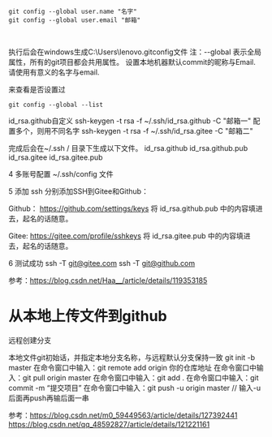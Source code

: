 

```
git config --global user.name "名字"
git config --global user.email "邮箱"
```

​                     

执行后会在windows生成C:\Users\lenovo\.gitconfig文件
注：--global 表示全局属性，所有的git项目都会共用属性。
设置本地机器默认commit的昵称与Email. 请使用有意义的名字与email.

来查看是否设置过

```
git config --global --list
```



id_rsa.github自定义 
ssh-keygen -t rsa -f ~/.ssh/id_rsa.github -C "邮箱一"
配置多个，则用不同名字
ssh-keygen -t rsa -f ~/.ssh/id_rsa.gitee -C "邮箱二"

完成后会在~/.ssh / 目录下生成以下文件。
id_rsa.github
id_rsa.github.pub
id_rsa.gitee
id_rsa.gitee.pub

4 多账号配置 ~/.ssh/config  文件

5 添加 ssh
分别添加SSH到Gitee和Github：

Github：
https://github.com/settings/keys
将 id_rsa.github.pub 中的内容填进去，起名的话随意。

Gitee:
https://gitee.com/profile/sshkeys
将 id_rsa.gitee.pub 中的内容填进去，起名的话随意。

6 测试成功
ssh -T git@gitee.com
ssh -T git@github.com

参考：https://blog.csdn.net/Haa__/article/details/119353185

# 从本地上传文件到github
远程创建分支

本地文件git初始话，并指定本地分支名称，与远程默认分支保持一致
git init -b master
在命令窗口中输入：git remote add origin 你的仓库地址
在命令窗口中输入：git pull origin master
在命令窗口中输入：git add .
在命令窗口中输入：git commit -m “提交项目”
在命令窗口中输入：git push -u origin master // 输入-u 后面再push再输后面一串

参考：https://blog.csdn.net/m0_59449563/article/details/127392441
https://blog.csdn.net/qq_48592827/article/details/121221161





